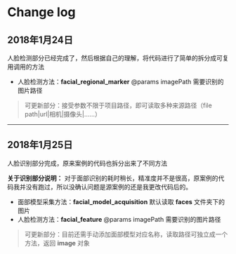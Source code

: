 # Change log

## 2018年1月24日

人脸检测部分已经完成了，然后根据自己的理解，将代码进行了简单的拆分成可复用调用的方法

- 人脸检测方法：**facial_regional_marker** @params imagePath 需要识别的图片路径

> 可更新部分：接受参数不限于项目路径，即可读取多种来源路径（file path|url|相机|摄像头|……）

---

## 2018年1月25日

人脸识别部分完成，原来案例的代码也拆分出来了不同方法

**关于识别部分说明：** 对于面部识别的耗时稍长，精准度并不是很高，原案例的代码我并没有跑过，所以没确认问题是源案例的还是我更改代码后的。

- 面部模型采集方法：**facial_model_acquisition** 默认读取 **faces** 文件夹下的图片 
- 人脸检测方法：**facial_feature** @params imagePath 需要识别的图片路径

> 可更新部分：目前还需手动添加面部模型对应名称，读取路径可独立成一个方法，返回 **image** 对象